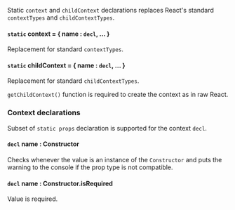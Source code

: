 Static `context` and `childContext` declarations replaces React's standard `contextTypes` and `childContextTypes`.

#### `static` context = { name : `decl`, ... }

Replacement for standard `contextTypes`.

#### `static` childContext = { name : `decl`, ... }

Replacement for standard `childContextTypes`.

`getChildContext()` function is required to create the context as in raw React.

### Context declarations

Subset of `static props` declaration is supported for the context `decl`.

#### `decl` name : Constructor

Checks whenever the value is an instance of the `Constructor` and puts the warning to the console if the prop type is not compatible.

#### `decl` name : Constructor.isRequired

Value is required.